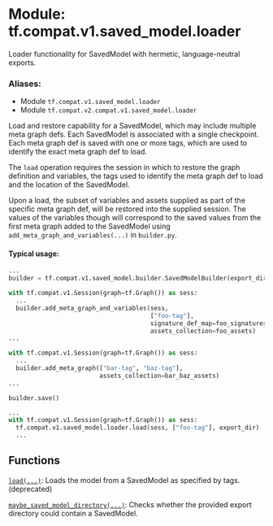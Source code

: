 <div itemscope itemtype="http://developers.google.com/ReferenceObject">
<meta itemprop="name" content="tf.compat.v1.saved_model.loader" />
<meta itemprop="path" content="Stable" />
</div>

# Module: tf.compat.v1.saved_model.loader

Loader functionality for SavedModel with hermetic, language-neutral exports.

### Aliases:

* Module `tf.compat.v1.saved_model.loader`
* Module `tf.compat.v2.compat.v1.saved_model.loader`

<!-- Placeholder for "Used in" -->

Load and restore capability for a SavedModel, which may include multiple meta
graph defs. Each SavedModel is associated with a single checkpoint. Each meta
graph def is saved with one or more tags, which are used to identify the exact
meta graph def to load.

The `load` operation requires the session in which to restore the graph
definition and variables, the tags used to identify the meta graph def to
load and the location of the SavedModel.

Upon a load, the subset of variables and assets supplied as part of the specific
meta graph def, will be restored into the supplied session. The values of the
variables though will correspond to the saved values from the first meta graph
added to the SavedModel using `add_meta_graph_and_variables(...)` in
`builder.py`.

#### Typical usage:



```python
...
builder = tf.compat.v1.saved_model.builder.SavedModelBuilder(export_dir)

with tf.compat.v1.Session(graph=tf.Graph()) as sess:
  ...
  builder.add_meta_graph_and_variables(sess,
                                       ["foo-tag"],
                                       signature_def_map=foo_signatures,
                                       assets_collection=foo_assets)
...

with tf.compat.v1.Session(graph=tf.Graph()) as sess:
  ...
  builder.add_meta_graph(["bar-tag", "baz-tag"],
                         assets_collection=bar_baz_assets)
...

builder.save()

...
with tf.compat.v1.Session(graph=tf.Graph()) as sess:
  tf.compat.v1.saved_model.loader.load(sess, ["foo-tag"], export_dir)
  ...

```

## Functions

[`load(...)`](../../../../tf/saved_model/load.md): Loads the model from a SavedModel as specified by tags. (deprecated)

[`maybe_saved_model_directory(...)`](../../../../tf/saved_model/contains_saved_model.md): Checks whether the provided export directory could contain a SavedModel.


